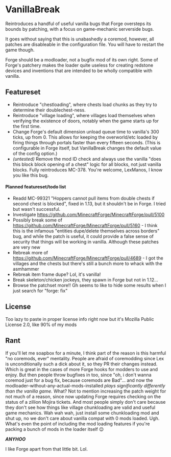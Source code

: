 VanillaBreak
============

Reintroduces a handful of useful vanilla bugs that Forge oversteps its bounds by patching, with a focus on game-mechanic serverside bugs.

It goes without saying that this is unabashedly a coremod, however, all patches are disableable in the configuration file. You will have to restart the game though.

Forge should be a modloader, not a bugfix mod of its own right. Some of Forge's patchery makes the loader quite useless for creating redstone devices and inventions that are intended to be wholly compatible with vanilla.

## Featureset

* Reintroduce "chestloading", where chests load chunks as they try to determine their doublechest-ness.
* Reintroduce "village loading", where villages load themselves when verifying the existence of doors, notably when the game starts up for the first time.
* Change Forge's default dimension unload queue time to vanilla's 300 ticks, up from 0. This allows for keeping the overworld/etc loaded by firing things through portals faster than every fifteen seconds. (This is configurable in Forge itself, but VanillaBreak changes the default value of the config option.)
* *(untested)* Remove the mod ID check and always use the vanilla "does this block block opening of a chest" logic for all blocks, not just vanilla blocks. Fully reintroduces MC-378. You're welcome, LexManos, I know you like this bug.

#### Planned featureset/todo list

* Readd MC-99321 "Hoppers cannot pull items from double chests if second chest is blocked", fixed in 1.13, but it shouldn't be in Forge. I tried but wasn't successful.
* Investigate https://github.com/MinecraftForge/MinecraftForge/pull/5100
* Possibly break some of https://github.com/MinecraftForge/MinecraftForge/pull/5160 - I think this is the infamous "entities dupe/delete themselves across borders" bug, and while the patch is useful, it could provide a false sense of security that things will be working in vanilla. Although these patches are very new
* Rebreak more of https://github.com/MinecraftForge/MinecraftForge/pull/4689 - I got the villages and the chests but there's still a bunch more to whack with the asmhammer
* Rebreak item frame dupe? Lol, it's vanilla!
* Break skeleton/chicken jockeys, they spawn in Forge but not in 1.12...
* Browse the patchset more!! Gh seems to like to hide some results when I just search for "forge: fix"

## License

Too lazy to paste in proper license info right now but it's Mozilla Public License 2.0, like 90% of my mods

## Rant

If you'll let me soapbox for a minute, I think part of the reason is this harmful "no coremods, ever" mentality. People are afraid of coremodding since Lex is unconditionally such a dick about it, so they PR their changes instead. Which is great in the cases of more Forge hooks for modders to use and enjoy. But then people throw bugfixes in too, since "oh, i don't wanna coremod just for a bug fix, because coremods are Bad"... and now the modloader-without-any-actual-mods-installed *plays significantly differently than the vanilla game.* What? Not to mention increasing the patch weight for not much of a reason, since now updating Forge requires checking on the status of a zillion Mojira tickets. And most people simply don't care because they don't see how things like village chunkloading are valid and useful game mechanics. Wah wah wah, just install some chunkloading mod and shut up, no we don't care about vanilla compat with 0 mods loaded. Ugh. What's even the point of including the mod loading features if you're packing a bunch of mods in the loader itself :wink:

***ANYHOO***

I like Forge apart from that little bit. Lol.